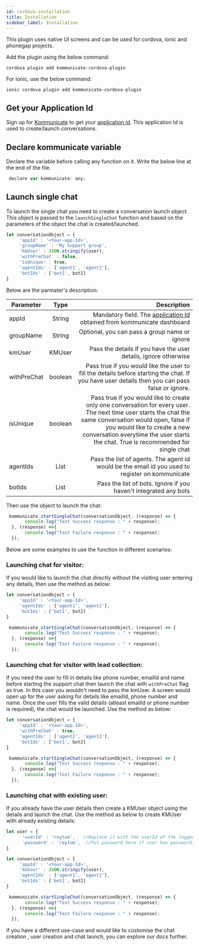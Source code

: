 ```yaml
---
id: cordova-installation
title: Installation
sidebar_label: Installation
---
```


This plugin uses native UI screens and can be used for cordova, ionic and phonegap projects.

Add the plugin using the below command:
 
```
cordova plugin add kommunicate-cordova-plugin
```

For ionic, use the below command:

```
ionic cordova plugin add kommunicate-cordova-plugin
```
## Get your Application Id
Sign up for [Kommunicate](https://dashboard.kommunicate.io) to get your [application id](https://dashboard.kommunicate.io/settings/install). This application Id is used to create/launch conversations.
## Declare kommunicate variable
Declare the variable before calling any function on it. Write the below line at the end of the file.
```js
 declare var kommunicate: any;
```
## Launch single chat
To launch the single chat you need to create a conversation launch object. This object is passed to the `launchSingleChat` function and based on the parameters of the object the chat is created/launched.


```js
let conversationObject = {
     'appId' : '<Your-app-Id>',
     'groupName' : 'My Support group', 
     'kmUser' : JSON.stringify(user),
     'withPreChat' : false,
     'isUnique' : true,
     'agentIds' : ['agent1', 'agent2'],
     'botIds' : ['bot1', bot2]
}
```

Below are the parmater's description:

| Parameter        | Type           | Description  |
| ------------- |:-------------:| -----:|
| appId      | String      |   Mandatory field. The [application Id](https://dashboard.kommunicate.io/settings/install) obtained from kommunicate dashboard |
| groupName      | String      |   Optional, you can pass a group name or ignore |
| kmUser | KMUser     |    Pass the details if you have the user details, ignore otherwise |
| withPreChat | boolean      |   Pass true if you would like the user to fill the details before starting the chat. If you have user details then you can pass false or ignore. |
| isUnique | boolean      |    Pass true if you would like to create only one conversation for every user. The next time user starts the chat the same conversation would open, false if you would like to create a new conversation everytime the user starts the chat. True is recommended for single chat|
| agentIds | List<String>      |    Pass the list of agents. The agent id would be the email id you used to register on kommunicate|
| botIds | List<String>      |    Pass the list of bots. Ignore if you haven't integrated any bots |
 
Then use the object to launch the chat:
```js
 kommunicate.startSingleChat(conversationObject, (response) => {
       console.log("Test Success response : " + response);
  }, (response) =>{
       console.log("Test Failure response : " + response);
  });
  ```
  
Below are some examples to use the function in different scenarios:

### Launching chat for visitor:
If you would like to launch the chat directly without the visiting user entering any details, then use the method as below:

```js
let conversationObject = {
     'appId' : '<Your-app-Id>',
     'agentIds' : ['agent1', 'agent2'],
     'botIds' : ['bot1', bot2]
}

 kommunicate.startSingleChat(conversationObject, (response) => {
       console.log("Test Success response : " + response);
  }, (response) =>{
       console.log("Test Failure response : " + response);
  });
```
### Launching chat for visitor with lead collection:
If you need the user to fill in details like phone number, emailId and name before starting the support chat then launch the chat with `withPreChat` flag as true. In this case you wouldn't need to pass the kmUser. A screen would open up for the user asking for details like emailId, phone number and name. Once the user fills the valid details (atleast emailId or phone number is required), the chat would be launched. Use the method as below:

```js
let conversationObject = {
     'appId' : '<Your-app-Id>',
     'withPreChat' : true,
     'agentIds' : ['agent1', 'agent2'],
     'botIds' : ['bot1', bot2]
}

 kommunicate.startSingleChat(conversationObject, (response) => {
       console.log("Test Success response : " + response);
  }, (response) =>{
       console.log("Test Failure response : " + response);
  });
```

### Launching chat with existing user:
If you already have the user details then create a KMUser object using the details and launch the chat. Use the method as below to create KMUser with already existing details:

```js
let user = {
      'userId' : 'reytum',   //Replace it with the userId of the logged in user
      'password' : 'reytum',  //Put password here if user has password, ignore otherwise
}

let conversationObject = {
     'appId' : '<Your-app-Id>',
     'kmUser' : JSON.stringify(user),
     'agentIds' : ['agent1', 'agent2'],
     'botIds' : ['bot1', bot2]
}

 kommunicate.startSingleChat(conversationObject, (response) => {
       console.log("Test Success response : " + response);
  }, (response) =>{
       console.log("Test Failure response : " + response);
  });
```

If you have a different use-case and would like to customise the chat creation , user creation and chat launch, you can explore our docs further.
